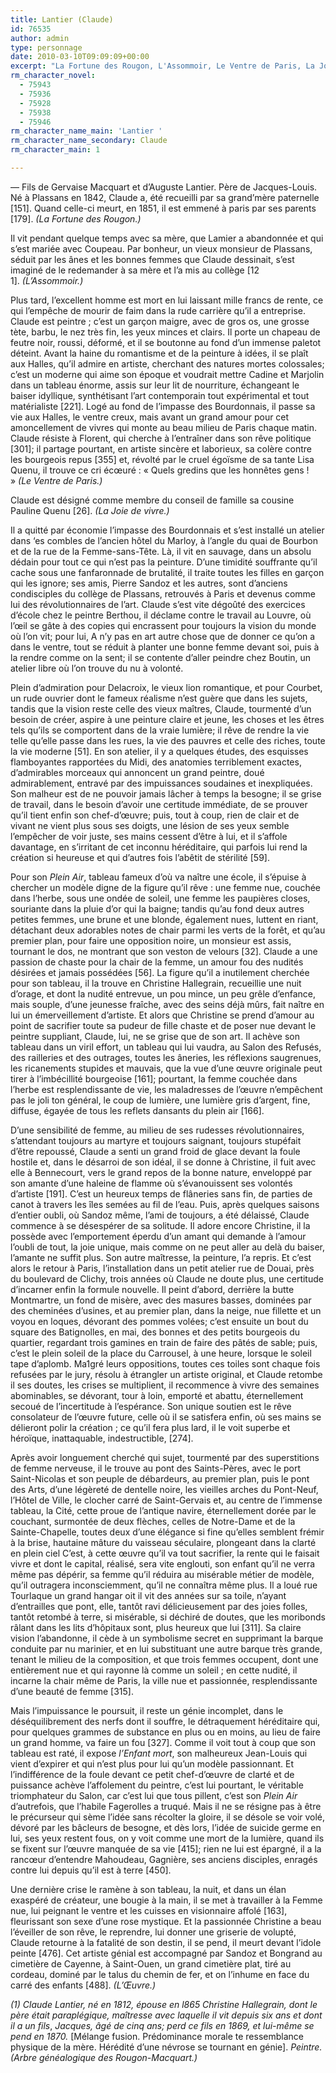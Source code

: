 ```yaml
---
title: Lantier (Claude)
id: 76535
author: admin
type: personnage
date: 2010-03-10T09:09:09+00:00
excerpt: "La Fortune des Rougon, L'Assommoir, Le Ventre de Paris, La Joie de vivre, L'Œuvre"
rm_character_novel:
  - 75943
  - 75936
  - 75928
  - 75938
  - 75946
rm_character_name_main: 'Lantier '
rm_character_name_secondary: Claude
rm_character_main: 1

---
```

— Fils de Gervaise Macquart et d&rsquo;Auguste Lantier. Père de Jacques-Louis. Né à Plassans en 1842, Claude a, été recueilli par sa grand&rsquo;mère paternelle [151]. Quand celle-ci meurt, en 1851, il est emmené à paris par ses parents [179]. _(La Fortune des Rougon.)_

Il vit pendant quelque temps avec sa mère, que Lamier a abandonnée et qui s&rsquo;est mariée avec Coupeau. Par bonheur, un vieux monsieur de Plassans, séduit par les ânes et les bonnes femmes que Claude dessinait, s&rsquo;est imaginé de le redemander à sa mère et l&rsquo;a mis au collège [12 1]. _(L&rsquo;Assommoir.)_

Plus tard, l&rsquo;excellent homme est mort en lui laissant mille francs de rente, ce qui l&rsquo;empêche de mourir de faim dans la rude carrière qu&rsquo;il a entreprise. Claude est peintre ; c&rsquo;est un garçon maigre, avec de gros os, une grosse tète, barbu, le nez très fin, les yeux minces et clairs. Il porte un chapeau de feutre noir, roussi, déformé, et il se boutonne au fond d&rsquo;un immense paletot déteint. Avant la haine du romantisme et de la peinture à idées, il se plaît aux Halles, qu&rsquo;il admire en artiste, cherchant des natures mortes colossales; c&rsquo;est un moderne qui aime son époque et voudrait mettre Cadine et Marjolin dans un tableau énorme, assis sur leur lit de nourriture, échangeant le baiser idyllique, synthétisant l&rsquo;art contemporain tout expérimental et tout matérialiste [221]. Logé au fond de l&rsquo;impasse des Bourdonnais, il passe sa vie aux Halles, le ventre creux, mais avant un grand amour pour cet amoncellement de vivres qui monte au beau milieu de Paris chaque matin. Claude résiste à Florent, qui cherche à l&rsquo;entraîner dans son rêve politique [301]; il partage pourtant, en artiste sincère et laborieux, sa colère contre les bourgeois repus [355] et, révolté par le cruel égoïsme de sa tante Lisa Quenu, il trouve ce cri écœuré : « Quels gredins que les honnêtes gens ! » _(Le Ventre de Paris.)_

Claude est désigné comme membre du conseil de famille sa cousine Pauline Quenu [26]. _(La Joie de vivre.)_

Il a quitté par économie l&rsquo;impasse des Bourdonnais et s&rsquo;est installé un atelier dans &lsquo;es combles de l&rsquo;ancien hôtel du Marloy, à l&rsquo;angle du quai de Bourbon et de la rue de la Femme-sans-Tête. Là, il vit en sauvage, dans un absolu dédain pour tout ce qui n&rsquo;est pas la peinture. D&rsquo;une timidité souffrante qu&rsquo;il cache sous une fanfaronnade de brutalité, il traite toutes les filles en garçon qui les ignore; ses amis, Pierre Sandoz et les autres, sont d&rsquo;anciens condisciples du collège de Plassans, retrouvés à Paris et devenus comme lui des révolutionnaires de l&rsquo;art. Claude s&rsquo;est vite dégoûté des exercices d&rsquo;école chez le peintre Berthou, il déclame contre le travail au Louvre, où l&rsquo;œil se gâte à des copies qui encrassent pour toujours la vision du monde où l&rsquo;on vit; pour lui, A n&rsquo;y pas en art autre chose que de donner ce qu&rsquo;on a dans le ventre, tout se réduit à planter une bonne femme devant soi, puis à la rendre comme on la sent; il se contente d&rsquo;aller peindre chez Boutin, un atelier libre où l&rsquo;on trouve du nu à volonté.

Plein d&rsquo;admiration pour Delacroix, le vieux lion romantique, et pour Courbet, un rude ouvrier dont le fameux réalisme n&rsquo;est guère que dans les sujets, tandis que la vision reste celle des vieux maîtres, Claude, tourmenté d&rsquo;un besoin de créer, aspire à une peinture claire et jeune, les choses et les êtres tels qu&rsquo;ils se comportent dans de la vraie lumière; il rêve de rendre la vie telle qu&rsquo;elle passe dans les rues, la vie des pauvres et celle des riches, toute la vie moderne [51]. En son atelier, il y a quelques études, des esquisses flamboyantes rapportées du Midi, des anatomies terriblement exactes, d&rsquo;admirables morceaux qui annoncent un grand peintre, doué admirablement, entravé par des impuissances soudaines et inexpliquées. Son malheur est de ne pouvoir jamais lâcher à temps la besogne; il se grise de travail, dans le besoin d&rsquo;avoir une certitude immédiate, de se prouver qu&rsquo;il tient enfin son chef-d&rsquo;œuvre; puis, tout à coup, rien de clair et de vivant ne vient plus sous ses doigts, une lésion de ses yeux semble l&rsquo;empêcher de voir juste, ses mains cessent d&rsquo;être à lui, et il s&rsquo;affole davantage, en s&rsquo;irritant de cet inconnu héréditaire, qui parfois lui rend la création si heureuse et qui d&rsquo;autres fois l&rsquo;abêtit de stérilité [59].

Pour son _Plein Air_, tableau fameux d&rsquo;où va naître une école, il s&rsquo;épuise à chercher un modèle digne de la figure qu&rsquo;il rêve : une femme nue, couchée dans l&rsquo;herbe, sous une ondée de soleil, une femme les paupières closes, souriante dans la pluie d&rsquo;or qui la baigne; tandis qu&rsquo;au fond deux autres petites femmes, une brune et une blonde, également nues, luttent en riant, détachant deux adorables notes de chair parmi les verts de la forêt, et qu&rsquo;au premier plan, pour faire une opposition noire, un monsieur est assis, tournant le dos, ne montrant que son veston de velours [32]. Claude a une passion de chaste pour la chair de la femme, un amour fou des nudités désirées et jamais possédées [56]. La figure qu&rsquo;il a inutilement cherchée pour son tableau, il la trouve en Christine Hallegrain, recueillie une nuit d&rsquo;orage, et dont la nudité entrevue, un pou mince, un peu grêle d&rsquo;enfance, mais souple, d&rsquo;une jeunesse fraîche, avec des seins déjà mûrs, fait naître en lui un émerveillement d&rsquo;artiste. Et alors que Christine se prend d&rsquo;amour au point de sacrifier toute sa pudeur de fille chaste et de poser nue devant le peintre suppliant, Claude, lui, ne se grise que de son art. Il achève son tableau dans un viril effort, un tableau qui lui vaudra, au Salon des Refusés, des railleries et des outrages, toutes les âneries, les réflexions saugrenues, les ricanements stupides et mauvais, que la vue d&rsquo;une œuvre originale peut tirer à l&rsquo;imbécillité bourgeoise [161]; pourtant, la femme couchée dans l&rsquo;herbe est resplendissante de vie, les maladresses de l&rsquo;œuvre n&rsquo;empêchent pas le joli ton général, le coup de lumière, une lumière gris d&rsquo;argent, fine, diffuse, égayée de tous les reflets dansants du plein air [166].

D&rsquo;une sensibilité de femme, au milieu de ses rudesses révolutionnaires, s&rsquo;attendant toujours au martyre et toujours saignant, toujours stupéfait d&rsquo;être repoussé, Claude a senti un grand froid de glace devant la foule hostile et, dans le désarroi de son idéal, il se donne à Christine, il fuit avec elle à Bennecourt, vers le grand repos de la bonne nature, enveloppé par son amante d&rsquo;une haleine de flamme où s&rsquo;évanouissent ses volontés d&rsquo;artiste [191]. C&rsquo;est un heureux temps de flâneries sans fin, de parties de canot à travers les îles semées au fil de l&rsquo;eau. Puis, après quelques saisons d&rsquo;entier oubli, où Sandoz même, l&rsquo;ami de toujours, a été délaissé, Claude commence à se désespérer de sa solitude. Il adore encore Christine, il la possède avec l&rsquo;emportement éperdu d’un amant qui demande à l&rsquo;amour l&rsquo;oubli de tout, la joie unique, mais comme on ne peut aller au delà du baiser, l&rsquo;amante ne suffit plus. Son autre maîtresse, la peinture, l&rsquo;a repris. Et c&rsquo;est alors le retour à Paris, l&rsquo;installation dans un petit atelier rue de Douai, près du boulevard de Clichy, trois années où Claude ne doute plus, une certitude d&rsquo;incarner enfin la formule nouvelle. Il peint d&rsquo;abord, derrière la butte Montmartre, un fond de misère, avec des masures basses, dominées par des cheminées d&rsquo;usines, et au premier plan, dans la neige, nue fillette et un voyou en loques, dévorant des pommes volées; c&rsquo;est ensuite un bout du square des Batignolles, en mai, des bonnes et des petits bourgeois du quartier, regardant trois gamines en train de faire des pâtés de sable; puis, c&rsquo;est le plein soleil de la place du Carrousel, à une heure, lorsque le soleil tape d&rsquo;aplomb. Ma1gré leurs oppositions, toutes ces toiles sont chaque fois refusées par le jury, résolu à étrangler un artiste original, et Claude retombe il ses doutes, les crises se multiplient, il recommence à vivre des semaines abominables, se dévorant, tour à loin, emporté et abattu, éternellement secoué de l&rsquo;incertitude à l&rsquo;espérance. Son unique soutien est le rêve consolateur de l&rsquo;œuvre future, celle où il se satisfera enfin, où ses mains se délieront polir la création ; ce qu&rsquo;il fera plus lard, il le voit superbe et héroïque, inattaquable, indestructible, [274].

Après avoir longuement cherché qui sujet, tourmenté par des superstitions de femme nerveuse, il le trouve au pont des Saints-Pères, avec le port Saint-Nicolas et son peuple de débardeurs, au premier plan, puis le pont des Arts, d&rsquo;une légèreté de dentelle noire, les vieilles arches du Pont-Neuf, l&rsquo;Hôtel de Ville, le clocher carré de Saint-Gervais et, au centre de l&rsquo;immense tableau, la Cité, cette proue de l&rsquo;antique navire, éternellement dorée par le couchant, surmontée de deux flèches, celles de Notre-Dame et de la Sainte-Chapelle, toutes deux d&rsquo;une élégance si fine qu&rsquo;elles semblent frémir à la brise, hautaine mâture du vaisseau séculaire, plongeant dans la clarté en plein ciel C&rsquo;est, à cette œuvre qu&rsquo;il va tout sacrifier, la rente qui le faisait vivre et dont le capital, réalisé, sera vite englouti, son enfant qu&rsquo;il ne verra même pas dépérir, sa femme qu&rsquo;il réduira au misérable métier de modèle, qu&rsquo;il outragera inconsciemment, qu&rsquo;il ne connaîtra même plus. Il a loué rue Tourlaque un grand hangar oit il vit des années sur sa toile, n&rsquo;ayant d&rsquo;entrailles que pont, elle, tantôt ravi délicieusement par des joies folles, tantôt retombé à terre, si misérable, si déchiré de doutes, que les moribonds râlant dans les lits d&rsquo;hôpitaux sont, plus heureux que lui [311]. Sa claire vision l&rsquo;abandonne, il cède à un symbolisme secret en supprimant la barque conduite par nu marinier, et en lui substituant une autre barque très grande, tenant le milieu de la composition, et que trois femmes occupent, dont une entièrement nue et qui rayonne là comme un soleil ; en cette nudité, il incarne la chair même de Paris, la ville nue et passionnée, resplendissante d&rsquo;une beauté de femme [315].

Mais l&rsquo;impuissance le poursuit, il reste un génie incomplet, dans le déséquilibrement des nerfs dont il souffre, le détraquement héréditaire qui, pour quelques grammes de substance en plus ou en moins, au lieu de faire un grand homme, va faire un fou [327]. Comme il voit tout à coup que son tableau est raté, il expose _l&rsquo;Enfant mort_, son malheureux Jean-Louis qui vient d&rsquo;expirer et qui n&rsquo;est plus pour lui qu&rsquo;un modèle passionnant. Et l&rsquo;indifférence de la foule devant ce petit chef-d&rsquo;œuvre de clarté et de puissance achève l&rsquo;affolement du peintre, c&rsquo;est lui pourtant, le véritable triomphateur du Salon, car c&rsquo;est lui que tous pillent, c&rsquo;est son _Plein Air_ d&rsquo;autrefois, que l&rsquo;habile Fagerolles a truqué. Mais il ne se résigne pas à être le précurseur qui sème l&rsquo;idée sans récolter la gloire, il se désole se voir volé, dévoré par les bâcleurs de besogne, et dès lors, l&rsquo;idée de suicide germe en lui, ses yeux restent fous, on y voit comme une mort de la lumière, quand ils se fixent sur l&rsquo;œuvre manquée de sa vie [415]; rien ne lui est épargné, il a la rancœur d&rsquo;entendre Mahoudeau, Gagnière, ses anciens disciples, enragés contre lui depuis qu&rsquo;il est à terre [450].

Une dernière crise le ramène à son tableau, la nuit, et dans un élan exaspéré de créateur, une bougie à la main, il se met à travailler à la Femme nue, lui peignant le ventre et les cuisses en visionnaire affolé [163], fleurissant son sexe d&rsquo;une rose mystique. Et la passionnée Christine a beau l&rsquo;éveiller de son rêve, le reprendre, lui donner une griserie de volupté, Claude retourne à la fatalité de son destin, il se pend, il meurt devant l&rsquo;idole peinte [476]. Cet artiste génial est accompagné par Sandoz et Bongrand au cimetière de Cayenne, à Saint-Ouen, un grand cimetière plat, tiré au cordeau, dominé par le talus du chemin de fer, et on l&rsquo;inhume en face du carré des enfants [488]. _(L&rsquo;Œuvre.)_

_(1) Claude Lantier, né en 1812, épouse en l865 Christine Hallegrain, dont le père était paraplégique, maîtresse avec laquelle il vit depuis six ans et dont il a un fils_, _Jacques, âgé de cinq ans; perd ce fils_ _en 1869, et lui-même se pend en 1870._ [Mélange fusion. Prédominance morale te ressemblance physique de la mère. Hérédité d&rsquo;une névrose se tournant en génie]. _Peintre. (Arbre généalogique des Rougon-Macquart.)_